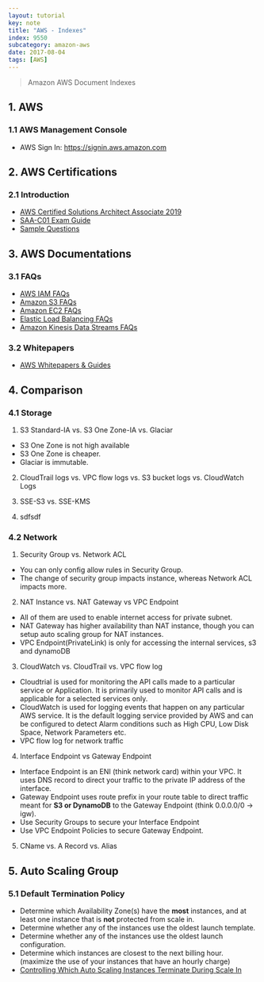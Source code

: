 ```yaml
---
layout: tutorial
key: note
title: "AWS - Indexes"
index: 9550
subcategory: amazon-aws
date: 2017-08-04
tags: [AWS]
---
```


> Amazon AWS Document Indexes

## 1. AWS
### 1.1 AWS Management Console
* AWS Sign In: https://signin.aws.amazon.com

## 2. AWS Certifications
### 2.1 Introduction
* [AWS Certified Solutions Architect Associate 2019](https://acloud.guru/learn/aws-certified-solutions-architect-associate)
* [SAA-C01 Exam Guide](https://d1.awsstatic.com/training-and-certification/docs-sa-assoc/AWS_Certified_Solutions_Architect_Associate-Exam_Guide_EN_1.8.pdf)
* [Sample Questions](https://d1.awsstatic.com/training-and-certification/docs/AWS_Certified_Solutions_Architect_Associate_Sample_Questions.pdf)

## 3. AWS Documentations
### 3.1 FAQs
* [AWS IAM FAQs](https://aws.amazon.com/iam/faqs/)
* [Amazon S3 FAQs](https://aws.amazon.com/s3/faqs/)
* [Amazon EC2 FAQs](https://aws.amazon.com/ec2/faqs/)
* [Elastic Load Balancing FAQs](https://aws.amazon.com/elasticloadbalancing/faqs/)
* [Amazon Kinesis Data Streams FAQs](https://aws.amazon.com/kinesis/data-streams/faqs/)

### 3.2 Whitepapers
* [AWS Whitepapers & Guides](https://aws.amazon.com/whitepapers)

## 4. Comparison
### 4.1 Storage
1) S3 Standard-IA vs. S3 One Zone-IA vs. Glaciar
* S3 One Zone is not high available
* S3 One Zone is cheaper.
* Glaciar is immutable.

2) CloudTrail logs vs. VPC flow logs vs. S3 bucket logs vs. CloudWatch Logs
3) SSE-S3 vs. SSE-KMS

2) sdfsdf
### 4.2 Network
1) Security Group vs. Network ACL
* You can only config allow rules in Security Group.
* The change of security group impacts instance, whereas Network ACL impacts more.

2) NAT Instance vs. NAT Gateway vs VPC Endpoint
* All of them are used to enable internet access for private subnet.
* NAT Gateway has higher availability than NAT instance, though you can setup auto scaling group for NAT instances.
* VPC Endpoint(PrivateLink) is only for accessing the internal services, s3 and dynamoDB

3) CloudWatch vs. CloudTrail vs. VPC flow log
* Cloudtrial is used for monitoring the API calls made to a particular service or Application. It is primarily used to monitor API calls and is applicable for a selected services only.
* CloudWatch is used for logging events that happen on any particular AWS service. It is the default logging service provided by AWS and can be configured to detect Alarm conditions such as High CPU, Low Disk Space, Network Parameters etc.
* VPC flow log for network traffic

4) Interface Endpoint vs Gateway Endpoint
* Interface Endpoint is an ENI (think network card) within your VPC. It uses DNS record to direct your traffic to the private IP address of the interface.
* Gateway Endpoint uses route prefix in your route table to direct traffic meant for **S3 or DynamoDB** to the Gateway Endpoint (think 0.0.0.0/0 -> igw).
* Use Security Groups to secure your Interface Endpoint
* Use VPC Endpoint Policies to secure Gateway Endpoint.

5) CName vs. A Record vs. Alias

## 5. Auto Scaling Group
### 5.1 Default Termination Policy
* Determine which Availability Zone(s) have the **most** instances, and at least one instance that is **not** protected from scale in.
* Determine whether any of the instances use the oldest launch template.
* Determine whether any of the instances use the oldest launch configuration.
* Determine which instances are closest to the next billing hour. (maximize the use of your instances that have an hourly charge)
* [Controlling Which Auto Scaling Instances Terminate During Scale In](https://docs.aws.amazon.com/autoscaling/ec2/userguide/as-instance-termination.html)
